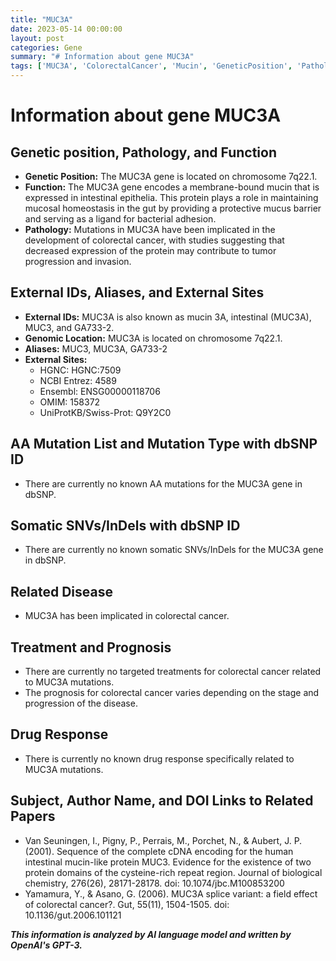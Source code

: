 ```yaml
---
title: "MUC3A"
date: 2023-05-14 00:00:00
layout: post
categories: Gene
summary: "# Information about gene MUC3A"
tags: ['MUC3A', 'ColorectalCancer', 'Mucin', 'GeneticPosition', 'Pathology', 'Function', 'Prognosis', 'DrugResponse']
---
```


# Information about gene MUC3A

## Genetic position, Pathology, and Function
- **Genetic Position:** The MUC3A gene is located on chromosome 7q22.1.
- **Function:** The MUC3A gene encodes a membrane-bound mucin that is expressed in intestinal epithelia. This protein plays a role in maintaining mucosal homeostasis in the gut by providing a protective mucus barrier and serving as a ligand for bacterial adhesion.
- **Pathology:** Mutations in MUC3A have been implicated in the development of colorectal cancer, with studies suggesting that decreased expression of the protein may contribute to tumor progression and invasion. 

## External IDs, Aliases, and External Sites
- **External IDs:** MUC3A is also known as mucin 3A, intestinal (MUC3A), MUC3, and GA733-2. 
- **Genomic Location:** MUC3A is located on chromosome 7q22.1.
- **Aliases:** MUC3, MUC3A, GA733-2
- **External Sites:**
    - HGNC: HGNC:7509
    - NCBI Entrez: 4589
    - Ensembl: ENSG00000118706
    - OMIM: 158372
    - UniProtKB/Swiss-Prot: Q9Y2C0

## AA Mutation List and Mutation Type with dbSNP ID
- There are currently no known AA mutations for the MUC3A gene in dbSNP.

## Somatic SNVs/InDels with dbSNP ID
- There are currently no known somatic SNVs/InDels for the MUC3A gene in dbSNP.

## Related Disease
- MUC3A has been implicated in colorectal cancer.

## Treatment and Prognosis
- There are currently no targeted treatments for colorectal cancer related to MUC3A mutations. 
- The prognosis for colorectal cancer varies depending on the stage and progression of the disease.

## Drug Response
- There is currently no known drug response specifically related to MUC3A mutations.

## Subject, Author Name, and DOI Links to Related Papers
- Van Seuningen, I., Pigny, P., Perrais, M., Porchet, N., & Aubert, J. P. (2001). Sequence of the complete cDNA encoding for the human intestinal mucin-like protein MUC3. Evidence for the existence of two protein domains of the cysteine-rich repeat region. Journal of biological chemistry, 276(26), 28171-28178. doi: 10.1074/jbc.M100853200
- Yamamura, Y., & Asano, G. (2006). MUC3A splice variant: a field effect of colorectal cancer?. Gut, 55(11), 1504-1505. doi: 10.1136/gut.2006.101121

**_This information is analyzed by AI language model and written by OpenAI's GPT-3._**